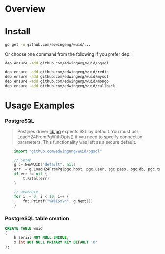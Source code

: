 # Overview

# Install
``` bash
go get -u github.com/edwingeng/wuid/...
```

Or choose one command from the following if you prefer dep:
```bash
dep ensure -add github.com/edwingeng/wuid/pgsql

dep ensure -add github.com/edwingeng/wuid/redis
dep ensure -add github.com/edwingeng/wuid/mysql
dep ensure -add github.com/edwingeng/wuid/mongo
dep ensure -add github.com/edwingeng/wuid/callback
```

# Usage Examples

### PostgreSQL

> Postgres driver [lib/pq](https://github.com/lib/pq) expects SSL by default. You must use
> LoadH24FromPgWithOpts() if you need to specify connection parameters. This functionality
> was left as a secure default.

```go
    import "github.com/edwingeng/wuid/pgsql"
    
    // Setup
    g := NewWUID("default", nil)
    err := g.LoadH24FromPg(pgc.host, pgc.user, pgc.pass, pgc.db, pgc.table)
    if err != nil {
        t.Fatal(err)
    }

    // Generate
    for i := 0; i < 10; i++ {
        fmt.Printf("%#016x\n", g.Next())
    }
```

### PostgreSQL table creation

```sql
CREATE TABLE wuid
(
    h serial NOT NULL UNIQUE,
    x int NOT NULL PRIMARY KEY DEFAULT '0'
);
```